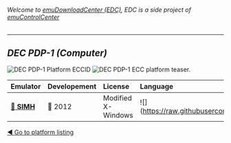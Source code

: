 ###### Welcome to [emuDownloadCenter (EDC)](https://github.com/PhoenixInteractiveNL/emuDownloadCenter/wiki/), EDC is a side project of [emuControlCenter](https://github.com/PhoenixInteractiveNL/emuControlCenter/wiki/)
***
## _DEC PDP-1 (Computer)_
![](https://raw.githubusercontent.com/wiki/PhoenixInteractiveNL/emuDownloadCenter/images_platform/ecc_pdp1_cell.png "DEC PDP-1 Platform ECCID")
![](https://raw.githubusercontent.com/wiki/PhoenixInteractiveNL/emuDownloadCenter/images_platform/ecc_pdp1_teaser.png "DEC PDP-1 ECC platform teaser.")

| Emulator | Developement | License | Language |
|:---------|:-------------|:--------|:---------|
| [:file_folder: **SIMH**](https://github.com/PhoenixInteractiveNL/emuDownloadCenter/wiki/Emulator-simh#menu) | :red_circle: 2012 | Modified X-Windows | ![](https://raw.githubusercontent.com/wiki/PhoenixInteractiveNL/emuDownloadCenter/images_flags/icon_flag_EN_24.png |

[:arrow_backward: Go to platform listing](https://github.com/PhoenixInteractiveNL/emuDownloadCenter/wiki/EDC-Platform-List)
